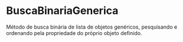 # BuscaBinariaGenerica
Método de busca binária de lista de objetos genéricos, pesquisando e ordenando pela propriedade do próprio objeto definido.
